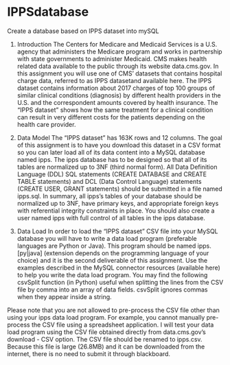 # IPPSdatabase
Create a database based on IPPS dataset into mySQL


1. Introduction
The Centers for Medicare and Medicaid Services is a U.S. agency that administers the Medicare program and works in partnership with state governments to administer Medicaid.  CMS makes health related data available to the public through its website data.cms.gov.  In this assignment you will use one of CMS’ datasets that contains hospital charge data, referred to as IPPS datasetand available here.  The IPPS dataset contains information about 2017 charges of top 100 groups of similar clinical conditions (diagnosis) by different health providers in the U.S. and the correspondent amounts covered by health insurance.  The “IPPS dataset” shows how the same treatment for a clinical condition can result in very different costs for the patients depending on the health care provider. 

2. Data Model
The “IPPS dataset” has 163K rows and 12 columns.  The goal of this assignment is to have you download this dataset in a CSV format so you can later load all of its data content into a MySQL database named ipps.  The ipps database has to be designed so that all of its tables are normalized up to 3NF (third normal form).  All Data Definition Language (DDL) SQL statements (CREATE DATABASE and CREATE TABLE statements) and DCL (Data Control Language) statements (CREATE USER, GRANT statements) should be submitted in a file named ipps.sql.  In summary, all ipps’s tables of your database should be normalized up to 3NF, have primary keys, and appropriate foreign keys with referential integrity constraints in place. You should also create a user named ipps with full control of all tables in the ipps database. 

3. Data Load
In order to load the “IPPS dataset” CSV file into your MySQL database you will have to write a data load program (preferable languages are Python or Java).  This program should be named ipps.[py|java] (extension depends on the programming language of your choice) and it is the second deliverable of this assignment.  Use the examples described in the MySQL connector resources (available here) to help you write the data load program. You may find the following csvSplit function (in Python) useful when splitting the lines from the CSV file by comma into an array of data fields. csvSplit ignores commas when they appear inside a string. 

Please note that you are not allowed to pre-process the CSV file other than using your ipps data load program.  For example, you cannot manually pre-process the CSV file using a spreadsheet application.  I will test your data load program using the CSV file obtained directly from data.cms.gov’s download - CSV option. The CSV file should be renamed to ipps.csv. Because this file is large (26.8MB) and it can be downloaded from the internet, there is no need to submit it through blackboard.  
